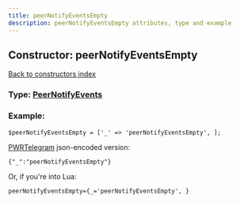 ```yaml
---
title: peerNotifyEventsEmpty
description: peerNotifyEventsEmpty attributes, type and example
---
```

## Constructor: peerNotifyEventsEmpty  
[Back to constructors index](index.md)






### Type: [PeerNotifyEvents](../types/PeerNotifyEvents.md)


### Example:

```
$peerNotifyEventsEmpty = ['_' => 'peerNotifyEventsEmpty', ];
```  

[PWRTelegram](https://pwrtelegram.xyz) json-encoded version:

```
{"_":"peerNotifyEventsEmpty"}
```


Or, if you're into Lua:  


```
peerNotifyEventsEmpty={_='peerNotifyEventsEmpty', }

```


